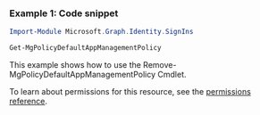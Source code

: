 ### Example 1: Code snippet

```powershellImport-Module Microsoft.Graph.Identity.SignIns

Get-MgPolicyDefaultAppManagementPolicy
```
This example shows how to use the Remove-MgPolicyDefaultAppManagementPolicy Cmdlet.
To learn about permissions for this resource, see the [permissions reference](/graph/permissions-reference).


